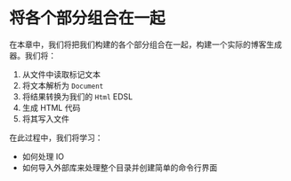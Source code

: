 # 将各个部分组合在一起

在本章中，我们将把我们构建的各个部分组合在一起，构建一个实际的博客生成器。我们将：

1. 从文件中读取标记文本
2. 将文本解析为 `Document`
3. 将结果转换为我们的 `Html` EDSL
4. 生成 HTML 代码
5. 将其写入文件

在此过程中，我们将学习：

- 如何处理 IO
- 如何导入外部库来处理整个目录并创建简单的命令行界面 